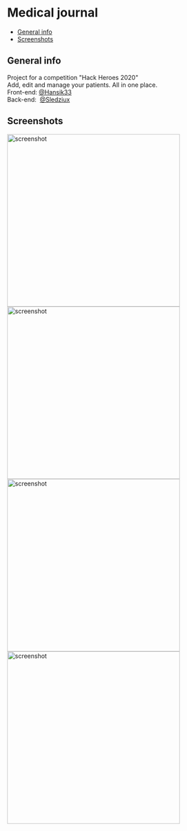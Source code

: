 # Medical journal
* [General info](#general-info) 
* [Screenshots](#screenshots)
## General info
Project for a competition "Hack Heroes 2020" \
Add, edit and manage your patients. All in one place. \
Front-end: [@Hansik33](https://github.com/Hansik33) \
Back-end: &nbsp;[@Sledziux](https://github.com/Sledziux) 
## Screenshots
<div>
<img src="https://i.imgur.com/IKVpiC4.png" alt="screenshot" width="400"/>
<img src="https://i.imgur.com/ac20Coj.png" alt="screenshot" width="400"/>
<img src="https://i.imgur.com/xv0GvHj.png" alt="screenshot" width="400"/>
<img src="https://i.imgur.com/0zZDs0c.png" alt="screenshot" width="400"/>
</div>

